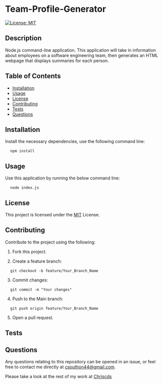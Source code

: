 
# Team-Profile-Generator

[![License: MIT](https://img.shields.io/badge/License-MIT-yellow.svg)](https://opensource.org/licenses/MIT)

## Description
Node.js command-line application. This application will take in information about employees on a software engineering team, then generates an HTML webpage that displays summaries for each person.

## Table of Contents
- [Installation](#Installation)
- [Usage](#Usage)
- [License](#License)
- [Contributing](#Contributing)
- [Tests](#Tests)
- [Questions](#Questions)

## Installation

Install the necessary dependencies, use the following command line:

<pre>
  <code>npm install</code>
</pre>

## Usage

Use this application by running the below command line:

<pre>
  <code>node index.js</code>
</pre>

## License

This project is licensed under the [MIT](https://opensource.org/licenses/MIT) License.

## Contributing

Contribute to the project using the following:

1. Fork this project.

2. Create a feature branch:

<pre>
  <code>git checkout -b feature/Your_Branch_Name</code>
</pre>

3. Commit changes:

<pre>
  <code>git commit -m "Your changes"</code>
</pre>

4. Push to the Main branch:

<pre>
  <code>git push origin feature/Your_Branch_Name</code>
</pre>

5. Open a pull request.


## Tests

## Questions

Any questions relating to this repository can be opened in an issue, or feel free to contact me 
directly at csouthon44@gmail.com.

Please take a look at the rest of my work at [Chriscds](https://github.com/Chriscds)

